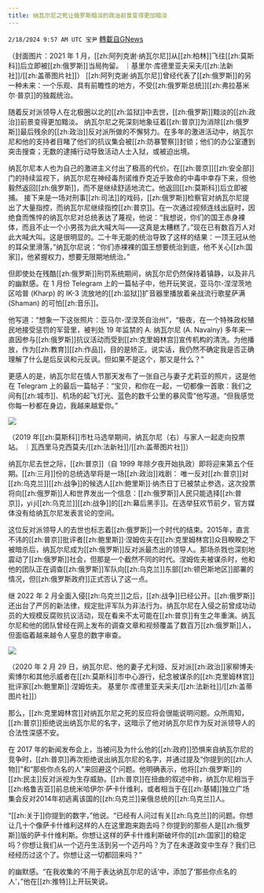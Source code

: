 ```yaml
---
title: 纳瓦尔尼之死让俄罗斯暗淡的政治前景变得更加暗淡
---
```

`2/18/2024 9:57 AM UTC 宝尹` [轉載自GNews](https://gnews.org/articles/2320110)

（封面图片：2021 年 1 月，[[zh:阿列克谢·纳瓦尔尼]]从[[zh:柏林]]飞往[[zh:莫斯科]]后立即被[[zh:俄罗斯]]当局拘留。 ｜基里尔·库德里亚夫采夫/[[zh:法新社]]/[[zh:盖蒂图片社]]）
[[zh:阿列克谢·纳瓦尔尼]]曾经代表了[[zh:俄罗斯]]的另一种未来：一个乐观、具有前瞻性的地方，不受[[zh:俄罗斯总统]][[zh:弗拉基米尔·普京]]的独裁统治。

随着反对派领导人在北极圈以北的[[zh:监狱]]中去世，[[zh:俄罗斯]]黯淡的[[zh:政治]]前景变得更加黯淡。
纳瓦尔尼之死深刻地象征着[[zh:普京]]为消除[[zh:俄罗斯]]最后残余的[[zh:政治]]反对派所做的不懈努力。在多年的激进活动中，纳瓦尔尼和他的支持者目睹了他们的抗议集会被[[zh:防暴警察]]封锁；他们的办公室遭到突击搜查；无数的逮捕行动导致活动人士入狱，或被迫出境。

纳瓦尔尼本人也为自己的激进主义付出了极高的代价。在[[zh:普京]][[zh:安全部]]门的持续监视下，纳瓦尔尼在神经毒剂诺维乔克近乎致命的中毒中幸存下来，但他毅然返回[[zh:俄罗斯]]，而不是继续舒适地流亡。他返回[[zh:莫斯科]]后立即被捕。
接下来是一场对刑事[[zh:司法]]的戏码，[[zh:俄罗斯]]检察官对纳瓦尔尼提出了大量指控，而纳瓦尔尼继续指控[[zh:普京]]。在一次通过视频连线出庭时，因绝食而憔悴的纳瓦尔尼对总统表达了蔑视，他说：“我想说，你们的国王赤身裸体，而且不止一个小男孩为此大喊大叫——这真是太糟糕了。”现在已有数百万人对此大喊大叫。这是很明显的。二十年无能的统治导致了这样的结果：一顶王冠从他的耳朵里滑落，”纳瓦尔尼说：“你们赤裸裸的国王想要统治到底，他不关心[[zh:国家]]，他紧握权力，想要无限期地统治。”

但即使处在残酷[[zh:俄罗斯]]刑罚系统期间，纳瓦尔尼仍然保持着镇静，以及非凡的幽默感。在 1 月份 Telegram 上的一篇帖子中，他开玩笑说，亚马尔-涅涅茨地区哈普 (Kharp) 的 IK-3 流放地的[[zh:监狱]]扩音器里播放着亲战流行歌星萨满 (Shaman) 的可怕[[zh:音乐]]。

他写道：“想象一下这张照片：亚马尔-涅涅茨自治州”，“极夜，在一个特殊政权殖民地接受惩罚的军营里，被判处 19 年监禁的 A. 纳瓦尔尼 (A. Navalny) 多年来一直因参与[[zh:俄罗斯]]抗议活动而受到[[zh:克里姆林宫]]宣传机构的清洗。为他播放，作为[[zh:教育]][[zh:作品]]，目的是矫正。说实话，我仍然不确定我是否正确理解了什么是后反讽和元反讽。但如果不是这个，那又是什么？”

更感人的是，纳瓦尔尼在情人节那天发布了一张自己与妻子尤莉亚的照片，这是他在 Telegram 上的最后一篇帖子：“宝贝，和你在一起，一切都像一首歌：我们之间有[[zh:城市]]、机场的起飞灯光、蓝色的数千公里的暴风雪”他写道。“但我感觉你每一秒都在身边，我越来越爱你。”

![](https://i.imgur.com/Rh8ildp.jpg)

（2019 年[[zh:莫斯科]]市杜马选举期间，纳瓦尔尼（右）与家人一起走向投票站。 ｜瓦西里马克西莫夫/[[zh:法新社]]/[[zh:盖蒂图片社]]）

纳瓦尔尼去世之际，[[zh:普京]]（自 1999 年除夕夜开始执政）即将迎来第五个任期。[[zh:三月]]份的总统选举将是一场[[zh:政治]]戏剧： 唯一反对[[zh:普京]]对[[zh:乌克兰]][[zh:战争]]的候选人[[zh:鲍里斯]]·纳杰日丁已被禁止参选，这次投票将向[[zh:俄罗斯]]人和世界发出一个信息：[[zh:俄罗斯]]人民只能选择[[zh:普京]]，yi ji[[zh:乌克兰]][[zh:战争]]的[[zh:幕后黑手]]。在选举狂欢节前夕，官方媒体没有给纳瓦尔尼发表言论的空间。

这位反对派领导人的去世也标志着[[zh:俄罗斯]]一个时代的结束。2015年，直言不讳的[[zh:普京]]批评者[[zh:鲍里斯]]·涅姆佐夫在[[zh:克里姆林宫]]众目睽睽之下被暗杀后，纳瓦尔尼成为[[zh:俄罗斯]]反对派最杰出的领导人。那场杀戮也深刻地震动了[[zh:俄罗斯]]社会，但那是一个截然不同的时代。涅姆佐夫被谋杀时，他和他的团队正在调查[[zh:俄罗斯]]军队向[[zh:乌克兰]]东部[[zh:顿巴斯地区]]部署的情况，但[[zh:俄罗斯政府]]正式否认了这一点。

继 2022 年 2 月全面入侵[[zh:乌克兰]]之后，[[zh:战争]]已经公开。[[zh:俄罗斯]]还出台了严厉的新法律，规定批评军队为非法行为。纳瓦尔尼在入侵之前曾成功动员的大规模反腐败抗议活动，现在看来不太可能在[[zh:普京]]有生之年重演。纳瓦尔尼和他的团队曾经在网上发布的调查文章和视频覆盖了数百万[[zh:俄罗斯]]人，但面临着越来越令人窒息的数字审查。

![](https://i.imgur.com/22Qayvh.jpg)

（2020 年 2 月 29 日，纳瓦尔尼、他的妻子尤利娅、反对派[[zh:政治]]家柳博夫·索博尔和其他示威者在[[zh:莫斯科]]市中心游行，纪念被谋杀的[[zh:克里姆林宫]]批评家[[zh:鲍里斯]]·涅姆佐夫。 基里尔·库德里亚夫采夫/[[zh:法新社]]/[[zh:盖蒂图片社]]）

那么，[[zh:克里姆林宫]]对纳瓦尔尼之死的反应将会很能说明问题。众所周知，[[zh:普京]]拒绝说出纳瓦尔尼的名字，这暗示了他对纳瓦尔尼作为反对派领导人的合法性深感不安。

在 2017 年的新闻发布会上，当被问及为什么他的[[zh:政府]]恐惧来自纳瓦尔尼的竞争时，[[zh:普京]]再次拒绝说出纳瓦尔尼的名字，并通过提及“你提到的[[zh:人物]]”和“那些你点名的人”来回避这个问题。他明确表示，他将[[zh:俄罗斯]]的[[zh:民主]]反对派视为生存威胁。[[zh:普京]]在扭曲的叙述中称，纳瓦尔尼相当于[[zh:格鲁吉亚]]前总统米哈伊尔·萨卡什维利，或者相当于在[[zh:基辅]]独立广场集会反对2014年初逃离该国的[[zh:乌克兰]]亲俄总统的[[zh:乌克兰]]人。

“[[zh:关于]]你提到的数字，”他说。“已经有人问过有关[[zh:乌克兰]]的问题。你想让几十个像萨卡什维利这样的人在这里跑来跑去吗？你提到的那些人是[[zh:俄罗斯]]版的萨卡什维利斯。你想让这样的萨卡什维利斯破坏你的[[zh:国家]]的稳定吗？你想让我们从一个迈丹生活到另一个迈丹吗？为了在未遂政变中生存？我们已经经历过这个了。你想让这一切都回来吗？”

​​​​​​​​​​​​​​​​​的幽默感。“在我收集的‘不用于表达纳瓦尔尼的话’中，添加了‘那些你点名的人’，”他在[[zh:推特]]上开玩笑说。








